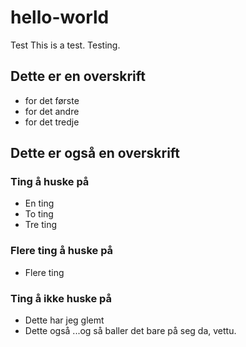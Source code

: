 # hello-world
Test
This is a test. Testing.
## Dette er en overskrift
* for det første
* for det andre
* for det tredje
## Dette er også en overskrift
### Ting å huske på
* En ting
* To ting
* Tre ting
### Flere ting å huske på
* Flere ting
### Ting å ikke huske på
* Dette har jeg glemt
* Dette også
...og så baller det bare på seg da, vettu.
